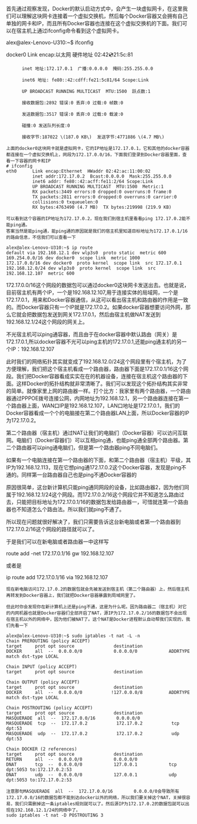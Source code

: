 首先通过观察发现，Docker的默认启动方式中，会产生一块虚拟网卡，在这里我们可以理解这块网卡连接着一个虚拟交换机，然后每个Docker容器又会拥有自己单独的网卡和IP，而且所有Docker容器也连接在这个虚拟交换机的下面。我们可以在宿主机上通过ifconfig命令看到这个虚拟网卡。

alex@alex-Lenovo-U310:~$ ifconfig

docker0   Link encap:以太网  硬件地址 02:42:cd:21:5c:81

```
      inet 地址:172.17.0.1  广播:0.0.0.0  掩码:255.255.0.0

      inet6 地址: fe80::42:cdff:fe21:5c81/64 Scope:Link

      UP BROADCAST RUNNING MULTICAST  MTU:1500  跃点数:1

      接收数据包:2892 错误:0 丢弃:0 过载:0 帧数:0

      发送数据包:3517 错误:0 丢弃:0 过载:0 载波:0

      碰撞:0 发送队列长度:0 

      接收字节:187022 \(187.0 KB\)  发送字节:4771886 \(4.7 MB\)
```

```
上面的docker0这块网卡就是虚拟网卡，它的IP地址是172.17.0.1，它和其他的docker容器都连接在一个虚拟交换机上，网段为172.17.0.0/16，下面我们登录到Docker容器里面，查看一下容器的网卡和IP
# ifconfig
eth0      Link encap:Ethernet  HWaddr 02:42:ac:11:00:02  
          inet addr:172.17.0.2  Bcast:0.0.0.0  Mask:255.255.0.0
          inet6 addr: fe80::42:acff:fe11:2/64 Scope:Link
          UP BROADCAST RUNNING MULTICAST  MTU:1500  Metric:1
          RX packets:3449 errors:0 dropped:0 overruns:0 frame:0
          TX packets:2811 errors:0 dropped:0 overruns:0 carrier:0
          collisions:0 txqueuelen:0 
          RX bytes:4763490 (4.7 MB)  TX bytes:219998 (219.9 KB)
```

```
可以看到这个容器的IP地址为172.17.0.2，现在我们到宿主机里看看ping 172.17.0.2能不能ping通。
答案当然是能ping通，能ping通的原因就是我们的宿主机里知道目标地址为172.17.0.1/16的路由信息，不信我们可以查看一下

alex@alex-Lenovo-U310:~$ ip route
default via 192.168.12.1 dev wlp3s0  proto static  metric 600 
169.254.0.0/16 dev docker0  scope link  metric 1000 
172.17.0.0/16 dev docker0  proto kernel  scope link  src 172.17.0.1 
192.168.12.0/24 dev wlp3s0  proto kernel  scope link  src 192.168.12.107  metric 600
```

172.17.0.0/16这个网段的数据包可以通过docker0这块网卡发送出去。也就是说，目前宿主机有两个IP，一个是192.168.12.107,用于连接实体的局域网，一个是172.17.0.1，用来和Docker容器通信，从这可以看出宿主机和路由器的作用是一致的。而Docker容器只有一个IP就是172.17.0.2。如果docker容器想要访问外网，那么它就会把数据包发送到网关172.17.0.1，然后由宿主机做NAT发送到192.168.12.1/24这个网段的网关上。

不光宿主机可以ping通容器，而且由于在docker容器中默认路由（网关）是172.17.0.1,所以docker容器不光可以ping主机的172.17.0.1,还能ping通主机的另一个IP：192.168.12.107

此时我们的网络拓扑其实就变成了192.168.12.0/24这个网段里有个宿主机，为了方便理解，我们把这个宿主机看成一个路由器，路由器下面是172.17.0.1/16这个网段。我们把Docker容器看成实实在在的机器设备，连接在宿主机这个路由器的下面。这样Docker的拓扑结构就非常清晰了。我们可以发现这个拓扑结构其实非常的简单。就像家里上网的路由器一样。打个比方：我家里有两个路由器，一个路由器通过PPPOE拨号连接公网，内网地址为192.168.12.1，另一个路由器连接在第一个路由器上面，WAN口IP是192.168.12.107，LAN口地址是172.17.0.1，我们的Docker容器看成一个个的电脑接在第二个路由器LAN上面，所以Docker容器的IP为172.17.0.2。

第二个路由器（宿主机）通过NAT让我们的电脑们（Docker容器）可以访问互联网。电脑们（Docker容器们）可以互相ping通，也能ping通全部两个路由器。第二个路由器可以ping通电脑们，但是第一个路由器ping不同电脑们。

如果有一个电脑连接在第一个路由器的下面，和第二个路由器（宿主机）平级，其IP为192.168.12.113，现在它想ping通172.17.0.2这个Docker容器，发现是ping不通的。同样第一台路由器自己也是ping不通Docker容器的

原因很简单，这台新计算机只能ping通同网段的设备，比如路由器2，因为他们同属于192.168.12.1/24这个网段。而172.17.0.2/16这个网段它并不知道怎么路由过去，只能把目标地址为172.17.0.1/16的数据包发给路由器一，可惜就连第一个路由器也不知道怎么个路由法。所以我们就ping不通了。

所以现在问题就很好解决了，我们只需要告诉这台新电脑或者第一个路由器到172.17.0.2/16这个网段的路径就可以了。

于是我们可以在新电脑或者路由器一中这样写

route add -net 172.17.0.1/16 gw 192.168.12.107

或者是

ip route add 172.17.0.1/16 via 192.168.12.107

```
现在新电脑访问172.17.0.2的数据包就会先被发送到宿主机（第二个路由器）上，然后宿主机再转发到Docker容器上，我们就把Docker容器暴露到局域网里了。

但此时你会发现你在新计算机上还是ping不通，这是为什么呢。因为路由器二（宿主机）对它的内网机器也就是Docker容器们全部开启了NAT，源IP为172.17.0.2/16的数据包不会出现在宿主机以外的网络中，因为他们被NAT了。这个NAT是Docker进程默认自动帮我们实现的，我们先看一下

alex@alex-Lenovo-U310:~$ sudo iptables -t nat -L -n
Chain PREROUTING (policy ACCEPT)
target     prot opt source               destination         
DOCKER     all  --  0.0.0.0/0            0.0.0.0/0            ADDRTYPE match dst-type LOCAL

Chain INPUT (policy ACCEPT)
target     prot opt source               destination         

Chain OUTPUT (policy ACCEPT)
target     prot opt source               destination         
DOCKER     all  --  0.0.0.0/0           !127.0.0.0/8          ADDRTYPE match dst-type LOCAL

Chain POSTROUTING (policy ACCEPT)
target     prot opt source               destination         
MASQUERADE  all  --  172.17.0.0/16        0.0.0.0/0           
MASQUERADE  tcp  --  172.17.0.2           172.17.0.2           tcp dpt:53
MASQUERADE  udp  --  172.17.0.2           172.17.0.2           udp dpt:53

Chain DOCKER (2 references)
target     prot opt source               destination         
RETURN     all  --  0.0.0.0/0            0.0.0.0/0           
DNAT       tcp  --  0.0.0.0/0            127.0.0.1            tcp dpt:5053 to:172.17.0.2:53
DNAT       udp  --  0.0.0.0/0            127.0.0.1            udp dpt:5053 to:172.17.0.2:53

注意那句MASQUERADE  all  --  172.17.0.0/16        0.0.0.0/0会导致所有172.17.0.0/16的数据包都不能到达docker以外的网络，所以我们要关掉这个NAT，关掉很容易，我们只需删掉这一条iptables规则就可以了。然后源IP为172.17.0.2的数据包就可以出现在192.168.12.1/24的网络中了。
sudo iptables -t nat -D POSTROUTING 3
```



